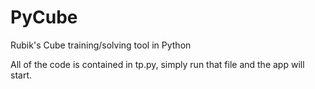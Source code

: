 # PyCube
Rubik's Cube training/solving tool in Python

All of the code is contained in tp.py, simply run that file and the app will start.
